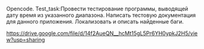 Opencode.
Test_task:Провести тестирование программы, выводящей дату время из указанного диапазона.
Написать тестовую документация для данного приложения.
Локализовать и описать найденные баги.

https://drive.google.com/file/d/14f2AueQN__hcMt15gL5Pr6YH0ypkJ2H5/view?usp=sharing
